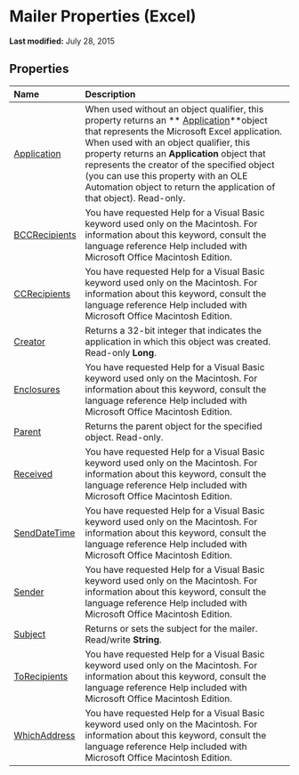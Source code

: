 
# Mailer Properties (Excel)

 **Last modified:** July 28, 2015


## Properties



|**Name**|**Description**|
|:-----|:-----|
| [Application](1f4b0c93-73d1-086b-18ae-3b9de921d3cc.md)|When used without an object qualifier, this property returns an  ** [Application](19b73597-5cf9-4f56-8227-b5211f657f6f.md)**object that represents the Microsoft Excel application. When used with an object qualifier, this property returns an  **Application** object that represents the creator of the specified object (you can use this property with an OLE Automation object to return the application of that object). Read-only.|
| [BCCRecipients](68ddc18b-d96e-4e88-1123-8b3d94fb9209.md)|You have requested Help for a Visual Basic keyword used only on the Macintosh. For information about this keyword, consult the language reference Help included with Microsoft Office Macintosh Edition.|
| [CCRecipients](efcceedd-dc35-a683-bdc1-50b8b8368f31.md)|You have requested Help for a Visual Basic keyword used only on the Macintosh. For information about this keyword, consult the language reference Help included with Microsoft Office Macintosh Edition.|
| [Creator](126e19b4-d411-76dc-d9cf-fb33df449854.md)|Returns a 32-bit integer that indicates the application in which this object was created. Read-only  **Long**.|
| [Enclosures](04f93d28-737a-eadf-7ed6-c5517a020805.md)|You have requested Help for a Visual Basic keyword used only on the Macintosh. For information about this keyword, consult the language reference Help included with Microsoft Office Macintosh Edition.|
| [Parent](09f38d9f-9a42-b753-7377-f236e6d55aea.md)|Returns the parent object for the specified object. Read-only.|
| [Received](7a04539a-a45b-3f34-ae42-10ab71c26443.md)|You have requested Help for a Visual Basic keyword used only on the Macintosh. For information about this keyword, consult the language reference Help included with Microsoft Office Macintosh Edition.|
| [SendDateTime](862af4bc-cb15-f338-a573-ae720461e23b.md)|You have requested Help for a Visual Basic keyword used only on the Macintosh. For information about this keyword, consult the language reference Help included with Microsoft Office Macintosh Edition.|
| [Sender](90056f2c-20c5-af69-980b-d824671d44e0.md)|You have requested Help for a Visual Basic keyword used only on the Macintosh. For information about this keyword, consult the language reference Help included with Microsoft Office Macintosh Edition.|
| [Subject](88b292df-843b-ffb1-9987-c482d4bff385.md)|Returns or sets the subject for the mailer. Read/write  **String**.|
| [ToRecipients](725ba114-e5d9-de48-39e7-3f5f9b33783e.md)|You have requested Help for a Visual Basic keyword used only on the Macintosh. For information about this keyword, consult the language reference Help included with Microsoft Office Macintosh Edition.|
| [WhichAddress](a7b86825-326b-80f9-6d20-63eeb8010919.md)|You have requested Help for a Visual Basic keyword used only on the Macintosh. For information about this keyword, consult the language reference Help included with Microsoft Office Macintosh Edition.|
